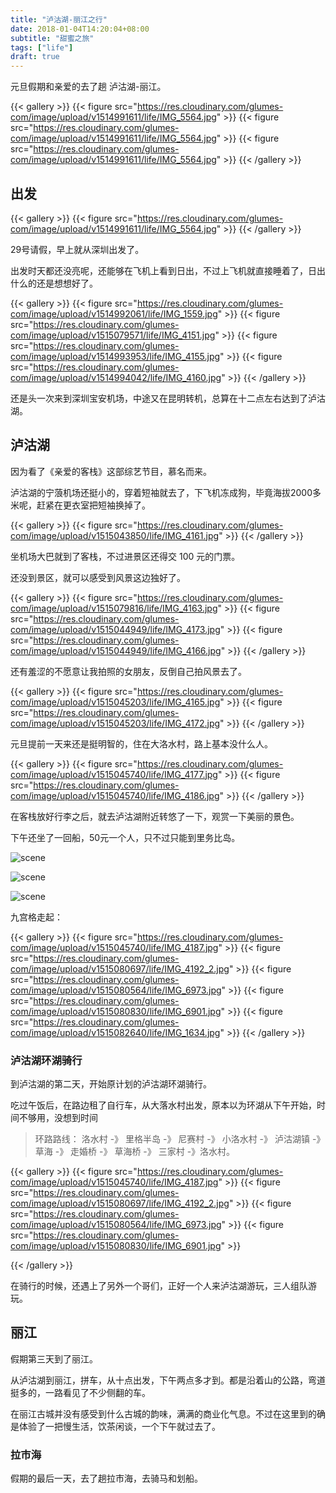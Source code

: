 ```yaml
---
title: "泸沽湖-丽江之行"
date: 2018-01-04T14:20:04+08:00
subtitle: "甜蜜之旅"
tags: ["life"]
draft: true
---
```




元旦假期和亲爱的去了趟 泸沽湖-丽江。

<!--more-->


{{< gallery >}}
	{{< figure src="https://res.cloudinary.com/glumes-com/image/upload/v1514991611/life/IMG_5564.jpg" >}}
	{{< figure src="https://res.cloudinary.com/glumes-com/image/upload/v1514991611/life/IMG_5564.jpg" >}}
	{{< figure src="https://res.cloudinary.com/glumes-com/image/upload/v1514991611/life/IMG_5564.jpg" >}}
{{< /gallery >}}


## 出发


{{< gallery >}}
	{{< figure src="https://res.cloudinary.com/glumes-com/image/upload/v1514991611/life/IMG_5564.jpg" >}}
{{< /gallery >}}


29号请假，早上就从深圳出发了。


出发时天都还没亮呢，还能够在飞机上看到日出，不过上飞机就直接睡着了，日出什么的还是想想好了。


{{< gallery >}}
	{{< figure src="https://res.cloudinary.com/glumes-com/image/upload/v1514992061/life/IMG_1559.jpg" >}}
	{{< figure src="https://res.cloudinary.com/glumes-com/image/upload/v1515079571/life/IMG_4151.jpg" >}}
	{{< figure src="https://res.cloudinary.com/glumes-com/image/upload/v1514993953/life/IMG_4155.jpg" >}}
	{{< figure src="https://res.cloudinary.com/glumes-com/image/upload/v1514994042/life/IMG_4160.jpg" >}}
{{< /gallery >}}


还是头一次来到深圳宝安机场，中途又在昆明转机，总算在十二点左右达到了泸沽湖。



## 泸沽湖


因为看了《亲爱的客栈》这部综艺节目，慕名而来。

泸沽湖的宁蒗机场还挺小的，穿着短袖就去了，下飞机冻成狗，毕竟海拔2000多米呢，赶紧在更衣室把短袖换掉了。


{{< gallery >}}
	{{< figure src="https://res.cloudinary.com/glumes-com/image/upload/v1515043850/life/IMG_4161.jpg" >}}
{{< /gallery >}}


坐机场大巴就到了客栈，不过进景区还得交 100 元的门票。

还没到景区，就可以感受到风景这边独好了。


{{< gallery >}}
	{{< figure src="https://res.cloudinary.com/glumes-com/image/upload/v1515079816/life/IMG_4163.jpg" >}}
	{{< figure src="https://res.cloudinary.com/glumes-com/image/upload/v1515044949/life/IMG_4173.jpg" >}}
	{{< figure src="https://res.cloudinary.com/glumes-com/image/upload/v1515044949/life/IMG_4166.jpg" >}}
{{< /gallery >}}


还有羞涩的不愿意让我拍照的女朋友，反倒自己拍风景去了。


{{< gallery >}}
	{{< figure src="https://res.cloudinary.com/glumes-com/image/upload/v1515045203/life/IMG_4165.jpg" >}}
	{{< figure src="https://res.cloudinary.com/glumes-com/image/upload/v1515045203/life/IMG_4172.jpg" >}}
{{< /gallery >}}


元旦提前一天来还是挺明智的，住在大洛水村，路上基本没什么人。


{{< gallery >}}
	{{< figure src="https://res.cloudinary.com/glumes-com/image/upload/v1515045740/life/IMG_4177.jpg" >}}
	{{< figure src="https://res.cloudinary.com/glumes-com/image/upload/v1515045740/life/IMG_4186.jpg" >}}
{{< /gallery >}}


在客栈放好行李之后，就去泸沽湖附近转悠了一下，观赏一下美丽的景色。

下午还坐了一回船，50元一个人，只不过只能到里务比岛。

![scene](https://res.cloudinary.com/glumes-com/image/upload/v1515080316/life/IMG_4244.jpg)

![scene](https://res.cloudinary.com/glumes-com/image/upload/v1515081158/life/IMG_4191.jpg)

![scene](https://res.cloudinary.com/glumes-com/image/upload/v1515080968/life/IMG_4209.jpg)

九宫格走起：


{{< gallery >}}
	{{< figure src="https://res.cloudinary.com/glumes-com/image/upload/v1515045740/life/IMG_4187.jpg" >}}
	{{< figure src="https://res.cloudinary.com/glumes-com/image/upload/v1515080697/life/IMG_4192_2.jpg" >}}
	{{< figure src="https://res.cloudinary.com/glumes-com/image/upload/v1515080564/life/IMG_6973.jpg" >}}
	{{< figure src="https://res.cloudinary.com/glumes-com/image/upload/v1515080830/life/IMG_6901.jpg" >}}
	{{< figure src="https://res.cloudinary.com/glumes-com/image/upload/v1515082640/life/IMG_1634.jpg" >}}
{{< /gallery >}}


### 泸沽湖环湖骑行

到泸沽湖的第二天，开始原计划的泸沽湖环湖骑行。

吃过午饭后，在路边租了自行车，从大落水村出发，原本以为环湖从下午开始，时间不够用，没想到时间

> 环路路线： 洛水村 -》 里格半岛 -》 尼赛村 -》 小洛水村 -》 泸沽湖镇 -》 草海 -》 走婚桥 -》 草海桥 -》 三家村 -》洛水村。


{{< gallery >}}
	{{< figure src="https://res.cloudinary.com/glumes-com/image/upload/v1515045740/life/IMG_4187.jpg" >}}
	{{< figure src="https://res.cloudinary.com/glumes-com/image/upload/v1515080697/life/IMG_4192_2.jpg" >}}
	{{< figure src="https://res.cloudinary.com/glumes-com/image/upload/v1515080564/life/IMG_6973.jpg" >}}
	{{< figure src="https://res.cloudinary.com/glumes-com/image/upload/v1515080830/life/IMG_6901.jpg" >}}

{{< /gallery >}}


在骑行的时候，还遇上了另外一个哥们，正好一个人来泸沽湖游玩，三人组队游玩。




## 丽江

假期第三天到了丽江。

从泸沽湖到丽江，拼车，从十点出发，下午两点多才到。都是沿着山的公路，弯道挺多的，一路看见了不少侧翻的车。


在丽江古城并没有感受到什么古城的韵味，满满的商业化气息。不过在这里到的确是体验了一把慢生活，饮茶闲谈，一个下午就过去了。



### 拉市海

假期的最后一天，去了趟拉市海，去骑马和划船。










